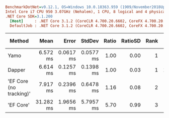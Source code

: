 ``` ini

BenchmarkDotNet=v0.12.1, OS=Windows 10.0.18363.959 (1909/November2018Update/19H2)
Intel Core i7 CPU 950 3.07GHz (Nehalem), 1 CPU, 8 logical and 4 physical cores
.NET Core SDK=3.1.200
  [Host]     : .NET Core 3.1.2 (CoreCLR 4.700.20.6602, CoreFX 4.700.20.6702), X64 RyuJIT
  DefaultJob : .NET Core 3.1.2 (CoreCLR 4.700.20.6602, CoreFX 4.700.20.6702), X64 RyuJIT


```
|                  Method |      Mean |     Error |    StdDev | Ratio | RatioSD | Rank |    Gen 0 |   Gen 1 | Gen 2 |  Allocated |
|------------------------ |----------:|----------:|----------:|------:|--------:|-----:|---------:|--------:|------:|-----------:|
|                    Yamo |  6.572 ms | 0.0617 ms | 0.0577 ms |  1.00 |    0.00 |    1 |  78.1250 | 39.0625 |     - |  464.71 KB |
|                  Dapper |  6.614 ms | 0.1257 ms | 0.1398 ms |  1.00 |    0.03 |    1 | 101.5625 | 46.8750 |     - |   607.5 KB |
| &#39;EF Core (no tracking)&#39; |  7.917 ms | 0.2396 ms | 0.6478 ms |  1.16 |    0.08 |    2 |        - |       - |     - |  832.96 KB |
|               &#39;EF Core&#39; | 31.282 ms | 1.9656 ms | 5.7957 ms |  5.70 |    0.99 |    3 |        - |       - |     - | 3141.84 KB |
